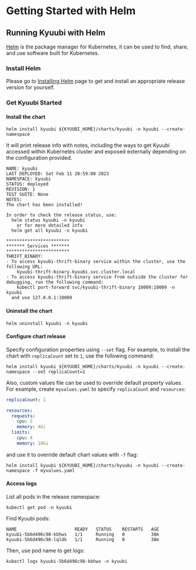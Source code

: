 <!--
- Licensed to the Apache Software Foundation (ASF) under one or more
- contributor license agreements.  See the NOTICE file distributed with
- this work for additional information regarding copyright ownership.
- The ASF licenses this file to You under the Apache License, Version 2.0
- (the "License"); you may not use this file except in compliance with
- the License.  You may obtain a copy of the License at
-
-   http://www.apache.org/licenses/LICENSE-2.0
-
- Unless required by applicable law or agreed to in writing, software
- distributed under the License is distributed on an "AS IS" BASIS,
- WITHOUT WARRANTIES OR CONDITIONS OF ANY KIND, either express or implied.
- See the License for the specific language governing permissions and
- limitations under the License.
-->

# Getting Started with Helm

## Running Kyuubi with Helm

[Helm](https://helm.sh/) is the package manager for Kubernetes, it can be used to find, share, and use software built for Kubernetes.

### Install Helm

Please go to [Installing Helm](https://helm.sh/docs/intro/install/) page to get and install an appropriate release version for yourself.

### Get Kyuubi Started

#### Install the chart

```shell
helm install kyuubi ${KYUUBI_HOME}/charts/kyuubi -n kyuubi --create-namespace
```

It will print release info with notes, including the ways to get Kyuubi accessed within Kubernetes cluster and exposed externally depending on the configuration provided.

```shell
NAME: kyuubi
LAST DEPLOYED: Sat Feb 11 20:59:00 2023
NAMESPACE: kyuubi
STATUS: deployed
REVISION: 1
TEST SUITE: None
NOTES:
The chart has been installed!

In order to check the release status, use:
  helm status kyuubi -n kyuubi
    or for more detailed info
  helm get all kyuubi -n kyuubi

************************
******* Services *******
************************
THRIFT_BINARY:
- To access kyuubi-thrift-binary service within the cluster, use the following URL:
    kyuubi-thrift-binary.kyuubi.svc.cluster.local
- To access kyuubi-thrift-binary service from outside the cluster for debugging, run the following command:
    kubectl port-forward svc/kyuubi-thrift-binary 10009:10009 -n kyuubi
  and use 127.0.0.1:10009
```

#### Uninstall the chart

```shell
helm uninstall kyuubi -n kyuubi
```

#### Configure chart release

Specify configuration properties using `--set` flag.
For example, to install the chart with `replicaCount` set to `1`, use the following command:

```shell
helm install kyuubi ${KYUUBI_HOME}/charts/kyuubi -n kyuubi --create-namespace --set replicaCount=1
```

Also, custom values file can be used to override default property values. For example, create `myvalues.yaml` to specify `replicaCount` and `resources`:

```yaml
replicaCount: 1

resources:
  requests:
    cpu: 2
    memory: 4Gi
  limits:
    cpu: 4
    memory: 10Gi
```

and use it to override default chart values with `-f` flag:

```shell
helm install kyuubi ${KYUUBI_HOME}/charts/kyuubi -n kyuubi --create-namespace -f myvalues.yaml
```

#### Access logs

List all pods in the release namespace:

```shell
kubectl get pod -n kyuubi
```

Find Kyuubi pods:

```shell
NAME                      READY   STATUS    RESTARTS   AGE
kyuubi-5b6d496c98-kbhws   1/1     Running   0          38m
kyuubi-5b6d496c98-lqldk   1/1     Running   0          38m
```

Then, use pod name to get logs:

```shell
kubectl logs kyuubi-5b6d496c98-kbhws -n kyuubi
```

